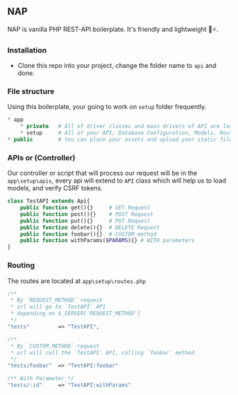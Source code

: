 ## NAP
NAP is vanilla PHP REST-API boilerplate. It's friendly and lightweight 🐘⚡.

### Installation
* Clone this repo into your project, change the folder name to `api` and done.

### File structure
Using this boilerplate, your going to work on `setup` folder frequently.
```PHP
* app
    * private   # All of driver classes and main drivers of API are located
    * setup     # All of your API, Database Configuration, Models, Routes
* public        # You can place your assets and upload your static files here 
```

### APIs or (Controller)
Our controller or script that will process our request will be in the `app\setup\apis`, every api will extend to `API` class which will help us to load models, and verify CSRF tokens.
```PHP
class TestAPI extends Api{
    public function get(){}     # GET Request
    public function post(){}    # POST Request
    public function put(){}     # PUT Request
    public function delete(){}  # DELETE Request
    public function foobar(){}  # CUSTOM method
    public function withParams($PARAMS){} # WITH parameters
}

```

### Routing
The routes are located at `app\setup\routes.php`
```PHP
/**
 * By `REQUEST_METHOD` request
 * url will go to `TestAPI` API 
 * depending on $_SERVER['REQUEST_METHOD']
 */
"tests" 		=> "TestAPI",

/**
 * By `CUSTOM_METHOD` request
 * url will call the `TestAPI` API, calling `foobar` method
 */
"tests/foobar" 	=> "TestAPI:foobar"

/** With Parameter */
"tests/:id"     => "TestAPI:withParams"
```
